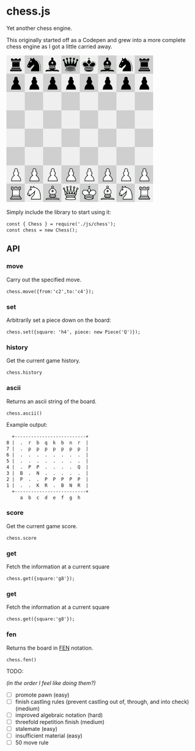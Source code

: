 # chess.js

Yet another chess engine.

This originally started off as a Codepen and grew into a more complete chess engine as I got a little carried away.

![](img/screenshot1.png?raw=true)

Simply include the library to start using it:

    const { Chess } = require('./js/chess');
    const chess = new Chess();

## API

### move
Carry out the specified move.

    chess.move({from:'c2',to:'c4'});

### set
Arbitrarily set a piece down on the board:

    chess.set({square: 'h4', piece: new Piece('Q')});

### history

Get the current game history.

    chess.history
    
### ascii

Returns an ascii string of the board.

    chess.ascii()

Example output:

      +--------------------------+
    8 |  .  r  b  q  k  b  n  r  |
    7 |  .  p  p  p  p  p  p  p  |
    6 |  .  .  .  .  .  .  .  .  |
    5 |  .  .  .  .  .  .  .  .  |
    4 |  .  P  P  .  .  .  .  Q  |
    3 |  B  .  N  .  .  .  .  .  |
    2 |  P  .  .  P  P  P  P  P  |
    1 |  .  .  K  R  .  B  N  R  |
      +--------------------------+
         a  b  c  d  e  f  g  h

### score

Get the current game score.

    chess.score

### get

Fetch the information at a current square

    chess.get({square:'g8'});

### get

Fetch the information at a current square

    chess.get({square:'g8'});

### fen

Returns the board in [FEN](https://en.wikipedia.org/wiki/Forsyth%E2%80%93Edwards_Notation) notation.

    chess.fen()

TODO:

*(in the order I feel like doing them?)*

- [ ] promote pawn (easy)
- [ ] finish castling rules (prevent castling out of, through, and into check) (medium)
- [ ] improved algebraic notation (hard)
- [ ] threefold repetition finish (medium)
- [ ] stalemate (easy)
- [ ] insufficient material (easy)
- [ ] 50 move rule
